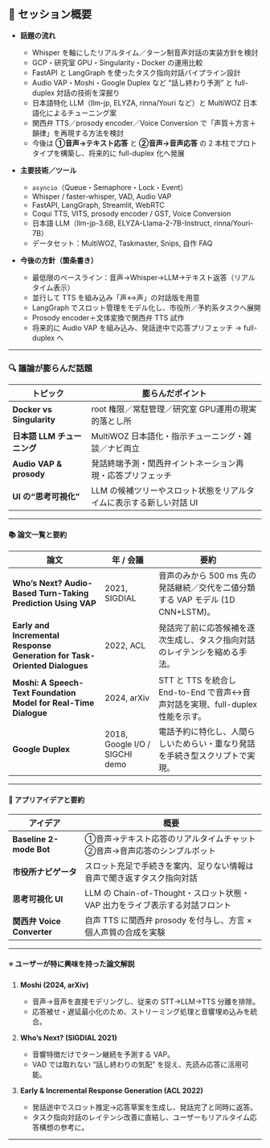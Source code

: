 ## 🧠 セッション概要

- **話題の流れ**
  - Whisper を軸にしたリアルタイム／ターン制音声対話の実装方針を検討  
  - GCP・研究室 GPU・Singularity・Docker の運用比較  
  - FastAPI と LangGraph を使ったタスク指向対話パイプライン設計  
  - Audio VAP・Moshi・Google Duplex など “話し終わり予測” と full-duplex 対話の技術を深掘り  
  - 日本語特化 LLM（llm-jp, ELYZA, rinna/Youri など）と MultiWOZ 日本語化によるチューニング案  
  - 関西弁 TTS／prosody encoder／Voice Conversion で「声質＋方言＋韻律」を再現する方法を検討
  - 今後は **①音声→テキスト応答** と **②音声→音声応答** の 2 本柱でプロトタイプを構築し、将来的に full-duplex 化へ発展

- **主要技術／ツール**
  - `asyncio`（Queue・Semaphore・Lock・Event）  
  - Whisper / faster-whisper, VAD, Audio VAP  
  - FastAPI, LangGraph, Streamlit, WebRTC  
  - Coqui TTS, VITS, prosody encoder / GST, Voice Conversion  
  - 日本語 LLM（llm-jp-3.6B, ELYZA-Llama-2-7B-Instruct, rinna/Youri-7B）  
  - データセット：MultiWOZ, Taskmaster, Snips, 自作 FAQ

- **今後の方針（箇条書き）**
  - 最低限のベースライン：音声→Whisper→LLM→テキスト返答（リアルタイム表示）
  - 並行して TTS を組み込み「声↔声」の対話版を用意
  - LangGraph でスロット管理をモデル化し、市役所／予約系タスクへ展開
  - Prosody encoder＋文体変換で関西弁 TTS 試作
  - 将来的に Audio VAP を組み込み、発話途中で応答プリフェッチ → full-duplex へ

---

### 🔍 議論が膨らんだ話題

| トピック | 膨らんだポイント |
|----------|-----------------|
| **Docker vs Singularity** | root 権限／常駐管理／研究室 GPU運用の現実的落とし所 |
| **日本語 LLM チューニング** | MultiWOZ 日本語化・指示チューニング・雑談／ナビ両立 |
| **Audio VAP & prosody** | 発話終端予測・関西弁イントネーション再現・応答プリフェッチ |
| **UI の“思考可視化”** | LLM の候補ツリーやスロット状態をリアルタイムに表示する新しい対話 UI |

---

#### 📚 論文一覧と要約

| 論文 | 年 / 会議 | 要約 |
|------|-----------|------|
| **Who’s Next? Audio-Based Turn-Taking Prediction Using VAP** | 2021, SIGDIAL | 音声のみから 500 ms 先の発話継続／交代を二値分類する VAP モデル (1D CNN+LSTM)。 |
| **Early and Incremental Response Generation for Task-Oriented Dialogues** | 2022, ACL | 発話完了前に応答候補を逐次生成し、タスク指向対話のレイテンシを縮める手法。 |
| **Moshi: A Speech-Text Foundation Model for Real-Time Dialogue** | 2024, arXiv | STT と TTS を統合し End-to-End で音声↔音声対話を実現、full-duplex 性能を示す。 |
| **Google Duplex** | 2018, Google I/O / SIGCHI demo | 電話予約に特化し、人間らしいためらい・重なり発話を手続き型スクリプトで実現。 |

---

#### 📱 アプリアイデアと要約

| アイデア | 概要 |
|----------|------|
| **Baseline 2-mode Bot** | ①音声→テキスト応答のリアルタイムチャット ②音声→音声応答のシンプルボット |
| **市役所ナビゲータ** | スロット充足で手続きを案内、足りない情報は音声で聞き返すタスク指向対話 |
| **思考可視化 UI** | LLM の Chain-of-Thought・スロット状態・VAP 出力をライブ表示する対話フロント |
| **関西弁 Voice Converter** | 自声 TTS に関西弁 prosody を付与し、方言 × 個人声質の合成を実験 |

---

#### ⭐ ユーザーが特に興味を持った論文解説

1. **Moshi (2024, arXiv)**  
   - 音声→音声を直接モデリングし、従来の STT→LLM→TTS 分離を排除。  
   - 応答被せ・遅延最小化のため、ストリーミング処理と音響埋め込みを統合。  

2. **Who’s Next? (SIGDIAL 2021)**  
   - 音響特徴だけでターン継続を予測する VAP。  
   - VAD では取れない “話し終わりの気配” を捉え、先読み応答に活用可能。  

3. **Early & Incremental Response Generation (ACL 2022)**  
   - 発話途中でスロット推定→応答草案を生成し、発話完了と同時に返答。  
   - タスク指向対話のレイテンシ改善に直結し、ユーザーもリアルタイム応答構想の参考に。  

---

